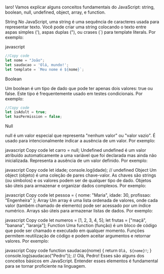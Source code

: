 laro! Vamos explicar alguns conceitos fundamentais do JavaScript: string, boolean, null, undefined, object, array, e function.

String
No JavaScript, uma string é uma sequência de caracteres usada para representar texto. Você pode criar uma string colocando o texto entre aspas simples ('), aspas duplas ("), ou crases (`) para template literals. Por exemplo:

javascript<br>

```js
//Copy code
let nome = "João";
let saudacao = 'Olá, mundo!';
let template = `Meu nome é ${nome}`;
```

Boolean<br>

Um boolean é um tipo de dado que pode ter apenas dois valores: true ou false. Este tipo é frequentemente usado em testes condicionais. Por exemplo:

```javascript
//Copy code
let isAdult = true;
let hasPermission = false;
```

Null

null é um valor especial que representa "nenhum valor" ou "valor vazio". É usado para intencionalmente indicar a ausência de um valor. Por exemplo:

javascript
Copy code
let carro = null;
Undefined
undefined é um valor atribuído automaticamente a uma variável que foi declarada mas ainda não inicializada. Representa a ausência de um valor definido. Por exemplo:

javascript
Copy code
let idade;
console.log(idade); // undefined
Object
Um object (objeto) é uma coleção de pares chave-valor. As chaves são strings (ou símbolos) e os valores podem ser de qualquer tipo de dado. Objetos são úteis para armazenar e organizar dados complexos. Por exemplo:

javascript
Copy code
let pessoa = {
    nome: "Maria",
    idade: 30,
    profissao: "Engenheira"
};
Array
Um array é uma lista ordenada de valores, onde cada valor (também chamado de elemento) pode ser acessado por um índice numérico. Arrays são úteis para armazenar listas de dados. Por exemplo:

javascript
Copy code
let numeros = [1, 2, 3, 4, 5];
let frutas = ["maçã", "banana", "laranja"];
Function
Uma function (função) é um bloco de código que pode ser chamado e executado em qualquer momento. Funções permitem reutilização de código e podem aceitar argumentos e retornar valores. Por exemplo:

javascript
Copy code
function saudacao(nome) {
    return `Olá, ${nome}!`;
}
console.log(saudacao("Pedro")); // Olá, Pedro!
Esses são alguns dos conceitos básicos em JavaScript. Entender esses elementos é fundamental para se tornar proficiente na linguagem.
